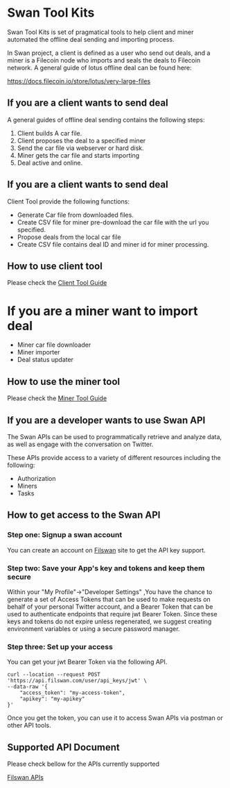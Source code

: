 # Swan Tool Kits

Swan Tool Kits is set of pragmatical tools to help client and miner automated the offline deal sending and importing
process.

In Swan project, a client is defined as a user who  send out deals, and a miner is a Filecoin node who 
imports and seals the deals to Filecoin network. A general guide of lotus offline deal can be found here:

https://docs.filecoin.io/store/lotus/very-large-files

## If you are a client wants to send deal

A general guides of offline deal sending contains the following steps:
1. Client builds A car file.
2. Client proposes the deal to a specified miner
3. Send the car file via webserver or hard disk.
4. Miner gets the car file and starts importing
5. Deal active and online.

## If you are a client wants to send deal

Client Tool provide the following functions:

* Generate Car file from downloaded files.
* Create CSV file for miner pre-download the car file with the url you specified.
* Propose deals from the local car file
* Create CSV file contains deal ID and miner id for miner processing.

## How to use client tool

Please check the [Client Tool Guide](https://github.com/nebulaai/swan/tree/main/client)

# If you are a miner want to import deal

* Miner car file downloader
* Miner importer
* Deal status updater

## How to use the miner tool

Please check the [Miner Tool Guide](https://github.com/nebulaai/swan/tree/main/miner)

## If you are a developer wants to use Swan API

The Swan APIs can be used to programmatically retrieve and analyze data, as well as engage with the conversation on
Twitter.

These APIs provide access to a variety of different resources including the following:

* Authorization
* Miners
* Tasks

## How to get access to the Swan API

### Step one: Signup a swan account

You can create an account on [Filswan](https://www.filswan.com) site to get the API key support.

### Step two: Save your App's key and tokens and keep them secure

Within your "My Profile"->"Developer Settings" ,You have the chance to generate a set of Access Tokens that can be used
to make requests on behalf of your personal Twitter account, and a Bearer Token that can be used to authenticate
endpoints that require jwt Bearer Token. Since these keys and tokens do not expire unless regenerated, we suggest
creating environment variables or using a secure password manager.

### Step three: Set up your access

You can get your jwt Bearer Token via the following API.

```
curl --location --request POST 'https://api.filswan.com/user/api_keys/jwt' \
--data-raw '{
    "access_token": "my-access-token",
    "apikey": "my-apikey"
}'
```
Once you get the token, you can use it to access Swan APIs via postman or other API tools.

## Supported API Document

Please check bellow for the APIs currently supported

[Filswan APIs](https://documenter.getpostman.com/view/13140808/TWDZJbzV)

